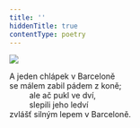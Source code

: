 ```yaml
---
title: ''
hiddenTitle: true
contentType: poetry
---
```


<section>

![](../Images/011.jpg)

A jeden chlápek v Barceloně  
se málem zabil pádem z koně;  
         ale ač pukl ve dví,  
         slepili jeho ledví  
zvlášť silným lepem v Barceloně.

</section>
